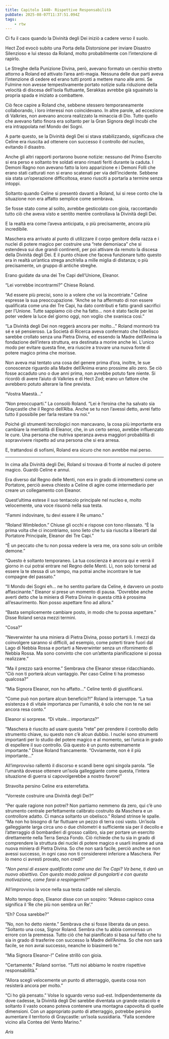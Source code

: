 ```yaml
---
title: Capitolo 1440- Rispettive Responsabilità
pubDate: 2025-08-07T11:37:51.094Z
tags:
    - rtw
---
```



Ci fu il caos quando la Divinità degli Dei iniziò a cadere verso il suolo.


Hect Zod evocò subito una Porta della Distorsione per inviare Disastro Silenzioso e lui stesso da Roland, molto probabilmente con l’intenzione di rapirlo.


Le Streghe della Punizione Divina, però, avevano formato un cerchio stretto attorno a Roland ed attivato l’area anti-magia. Nessuna delle due parti aveva l’intenzione di cedere ed erano tutti pronti a mettere mano alle armi. Se Fulmine non avesse tempestivamente portato notizie sulla riduzione della velocità di discesa dell’isola fluttuante, Serakkas avrebbe già sguainato la propria spada e iniziato a combattere.


Ciò fece capire a Roland che, sebbene stessero temporaneamente collaborando, i loro interessi non coincidevano. In altre parole, ad eccezione di Valkries, non avevano ancora realizzato la minaccia di Dio. Tutto quello che avevano fatto finora era soltanto per la Gran Signora degli Incubi che era intrappolata nel Mondo dei Sogni.


A parte questo, se la Divinità degli Dei si stava stabilizzando, significava che Celine era riuscita ad ottenere con successo il controllo del nucleo, evitando il disastro.


Anche gli altri rapporti portarono buone notizie: nessuno del Primo Esercito si era perso e soltanto tre soldati erano rimasti feriti durante la caduta. I Demoni Ragno non avevano fatto la loro apparizione e i Demoni Folli che erano stati catturati non si erano scatenati per via dell’incidente. Sebbene sia stata un’operazione difficoltosa, erano riusciti a portarla a termine senza intoppi.


Soltanto quando Celine si presentò davanti a Roland, lui si rese conto che la situazione non era affatto semplice come sembrava.


Se fosse stato come al solito, avrebbe gesticolato con gioia, raccontando tutto ciò che aveva visto e sentito mentre controllava la Divinità degli Dei.


E la realtà era come l’aveva anticipata, o più precisamente, ancora più incredibile.


Maschera era arrivato al punto di utilizzare il corpo genitore della razza e i nuclei di potere magico per costruire una “rete demoniaca” che si estendeva sui due grandi continenti, per poi attivare da remoto la discesa della Divinità degli Dei. E il punto chiave che faceva funzionare tutto questo era in realtà un’antica strega anch’ella a mille miglia di distanza; o più precisamente, un gruppo di antiche streghe.


Erano guidate da una dei Tre Capi dell’Unione, Eleanor.


“Lei vorrebbe incontrarmi?” Chiese Roland.


“Ad essere più precisi, sono io a volere che voi la incontriate.” Celine espresse la sua preoccupazione. “Anche se ha affermato di non essere qualificata come una dei Tre Capi, ha dato contributi e fatto grandi sacrifici per l’Unione. Tutte sappiamo ciò che ha fatto... non è stato facile per lei poter vedere la luce del giorno oggi, non voglio che svanisca così.”


“La Divinità degli Dei non reggerà ancora per molto...” Roland mormorò tra sé e sé pensieroso. La Società di Ricerca aveva confermato che l’obelisco sarebbe crollato senza una Pietra Divina, ed essendo la Madre dell’Anima la fondazione dell’intera struttura, era destinata a morire anche lei. L’unico modo per evitare questa fine, era riuscire a trovare una nuova fonte di potere magico prima che morisse.


Non aveva mai tentato una cosa del genere prima d’ora, inoltre, le sue conoscenze riguardo alla Madre dell’Anima erano prossime allo zero. Se ciò fosse accaduto uno o due anni prima, non avrebbe potuto fare niente. Si ricordò di avere l’aiuto di Valkries e di Hect Zod; erano un fattore che avrebbero potuto alterare la fine prevista.


“Vostra Maestà...”


“Non preoccuparti.” La consolò Roland. “Lei è l’eroina che ha salvato sia Graycastle che il Regno dell’Alba. Anche se tu non l’avessi detto, avrei fatto tutto il possibile per farla restare tra noi.”


Poiché gli strumenti tecnologici non mancavano, la cosa più importante era cambiare la mentalità di Eleanor, che, in un certo senso, avrebbe influenzato le cure. Una persona che nutriva speranza aveva maggiori probabilità di sopravvivere rispetto ad una persona che si era arresa.


E, trattandosi di sofismi, Roland era sicuro che non avrebbe mai perso.


***






In cima alla Divinità degli Dei, Roland si trovava di fronte al nucleo di potere magico. Guardò Celine e annuì.


Era diverso dal Regno delle Menti, non era in grado di intromettersi come un Portatore, perciò aveva chiesto a Celine di agire come intermediario per creare un collegamento con Eleanor.


Quest’ultima estese il suo tentacolo principale nel nucleo e, molto velocemente, una voce risuonò nella sua testa.


“Fammi indovinare, tu devi essere il Re umano.”


“Roland Wimbledon.” Chiuse gli occhi e rispose con tono rilassato. “È la prima volta che ci incontriamo, sono lieto che tu sia riuscita a liberarti dal Portatore Principale, Eleanor dei Tre Capi.”


“È un peccato che tu non possa vedere la vera me, ora sono solo un orribile demone.”


“Questo è soltanto temporaneo. La tua coscienza è ancora qui e verrà il giorno in cui potrai entrare nel Regno delle Menti. Lì, non solo tornerai ad essere la te stessa di un tempo, ma potrai anche incontrare le tue compagne del passato.”


“Il Mondo dei Sogni eh... ne ho sentito parlare da Celine, è davvero un posto affascinante.” Eleanor si prese un momento di pausa. “Dovrebbe anche averti detto che la miniera di Pietra Divina in questa città è prossima all’esaurimento. Non posso aspettare fino ad allora.”


“Basta semplicemente cambiare posto, in modo che tu possa aspettare.” Disse Roland senza mezzi termini.


“Cosa?”


“Neverwinter ha una miniera di Pietra Divina, posso portarti lì. I mezzi da coinvolgere saranno sì difficili, ad esempio, come poterti tirare fuori dal Lago di Nebbia Rossa e portarti a Neverwinter senza un rifornimento di Nebbia Rossa. Ma sono convinto che con un’attenta pianificazione si possa realizzare.”


“Ma il prezzo sarà enorme.” Sembrava che Eleanor stesse ridacchiando. “Ciò non ti porterà alcun vantaggio. Per caso Celine ti ha promesso qualcosa?”


“Mia Signora Eleanor, non ho affatto...” Celine tentò di giustificarsi.


“Come può non portare alcun beneficio?!” Roland la interruppe. “La tua esistenza è di vitale importanza per l’umanità, è solo che non te ne sei ancora resa conto.”


Eleanor si sorprese. “Di vitale... importanza?”


“Maschera è riuscito ad usare questa “rete” per prendere il controllo dello strumento chiave, su questo non c’è alcun dubbio. I nuclei sono strumenti importanti per lo studio del potere magico e al momento, sei l’unica in grado di espellere il suo controllo. Già questo è un punto estremamente importante.” Disse Roland francamente. “Ovviamente, non è il più importante...”


All’improvviso rallentò il discorso e scandì bene ogni singola parola. “Se l’umanità dovesse ottenere un’isola galleggiante come questa, l’intera situazione di guerra si capovolgerebbe a nostro favore!”


Stravolta persino Celine era esterrefatta.


“Vorreste costruire una Divinità degli Dei?”


“Per quale ragione non potrei? Non partiamo nemmeno da zero, qui c’è uno strumento centrale perfettamente calibrato costruito da Maschera e un controllore adatto. Ci manca soltanto un obelisco.” Roland strinse le spalle. “Ma non ho bisogno di far fluttuare un pezzo di terra così vasto. Un’isola galleggiante larga circa uno o due chilometri è sufficiente sia per il decollo e l’atterraggio di bombardieri di grosso calibro, sia per portare un esercito direttamente nella Terra Senza Fondo. Ciò richiede che tu sia in grado di comprendere la struttura dei nuclei di potere magico e usarli insieme ad una nuova miniera di Pietra Divina. So che non sarà facile, perciò anche se non avessi successo, in ogni caso non ti considererei inferiore a Maschera. Per lo meno ci avresti provato, non credi?”


<em>“Non pensi di essere qualificata come una dei Tre Capi? Va bene, ti darò un nuovo obiettivo. Con questo modo palese di pungolarti e con questa motivazione, come farai a respingermi?”</em>


All’improvviso la voce nella sua testa cadde nel silenzio.


Molto tempo dopo, Eleanor disse con un sospiro: “Adesso capisco cosa significa il ‘Re che più non sembra un Re’.”


“Eh? Cosa sarebbe?”


“No, non ho detto niente.” Sembrava che si fosse liberata da un peso. “Soltanto una cosa, Signor Roland. Sembra che tu abbia commesso un errore con la premessa. Tutto ciò che hai pianificato si basa sul fatto che tu sia in grado di trasferire con successo la Madre dell’Anima. So che non sarà facile, se non avrai successo, neanche io biasimerò te.”


“Mia Signora Eleanor-!” Celine strillò con gioia.


“Certamente.” Roland sorrise. “Tutti noi abbiamo le nostre rispettive responsabilità.”


“Allora scegli velocemente un punto di atterraggio, questa cosa non resisterà ancora per molto.”


“Ci ho già pensato.” Volse lo sguardo verso sud-est. Indipendentemente da dove cadesse, la Divinità degli Dei sarebbe diventata un grande ostacolo e soltanto il vasto oceano poteva contenere una montagna capovolta di quelle dimensioni. Con un appropriato punto di atterraggio, potrebbe persino aumentare il territorio di Graycastle: un’isola sussidiaria. “Falla scendere vicino alla Contea del Vento Marino.”






<em>Aris</em>
                                


                                



